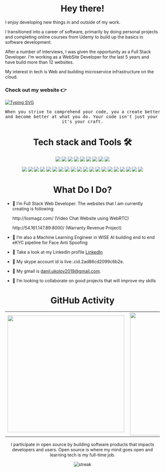 <!-- ![other](./motiv.gif)
![visitors](https://visitor-badge-reloaded.herokuapp.com/badge?page_id=reactifyStudio&color=00cf00) -->
<h1 align="center"> Hey there! </h1>
<p align="left"> 
I enjoy developing new things in and outside of my work.

I transitioned into a career of software, primarily by doing personal projects and completing online courses from Udemy to build up the basics in software development.

After a number of interviews, I was given the opportunity as a Full Stack Developer.
I'm working as a WebSite Developer for the last 5 years and have build more than 12 websites.
 
My interest in tech is Web and building microservice infrastructure on the cloud.
</p>  

### Check out my website :point_right: 
<!--[![Typing SVG](https://readme-typing-svg.herokuapp.com?color=%2336BCF7&lines=Whenever+1024+%7C+Python+dev)](https://git.io/typing-svg) -->
[![Typing SVG](https://readme-typing-svg.herokuapp.com?color=%2336BCF7&lines=Contact+%7C+Me)](mailto:danil.ukolov2019@gmail.com) 

<pre align="center">
When you strive to comprehend your code, you a create better workflow 
and become better at what you do. Your code isn't just your job anymore,
it's your craft.
</pre>
<h1 align="center"> Tech stack and Tools 🛠️</h1>
<p align="center">
 <img src="https://img.shields.io/badge/aws%20-%23E0234E.svg?&style=for-the-badge&logo=aws&logoColor=white" />
 <img src="https://img.shields.io/badge/ec2%20-%23007ACC.svg?&style=for-the-badge&logo=ec2&logoColor=white"/>
 <img src="https://img.shields.io/badge/s3%20-%2343853D.svg?&style=for-the-badge&logo=s3&logoColor=white"/>
 <img src="https://img.shields.io/badge/dynamodb%20-%2320232a.svg?&style=for-the-badge&logo=dynamodb&logoColor=%2361DAFB"/>
 <img src="https://img.shields.io/badge/lambda%20-%23593d88.svg?&style=for-the-badge&logo=lambda&logoColor=white"/>
 <img src="https://img.shields.io/badge/awssdk%20-%23404d59.svg?&style=for-the-badge&logo=awssdk&logoColor=white"/>
 <img src="https://img.shields.io/badge/cloudfront%20-%2314354C.svg?&style=for-the-badge&logo=cloudfront&logoColor=white"/>
 <img src="https://img.shields.io/badge/cloudwatch%20-%23092E20.svg?&style=for-the-badge&logo=cloudwatch&logoColor=white"/>
 <img src="https://img.shields.io/badge/cloudtrail%20-%23593d88.svg?&style=for-the-badge&logo=cloudtrail&logoColor=white"/>
</p>

<p align="center">
 <img src="https://img.shields.io/badge/javascript%20-%23323330.svg?&style=for-the-badge&logo=javascript&logoColor=%23F7DF1E"/>
 <img src="https://img.shields.io/badge/typescript%20-%23007ACC.svg?&style=for-the-badge&logo=typescript&logoColor=white"/>
 <img src="https://img.shields.io/badge/node.js%20-%2343853D.svg?&style=for-the-badge&logo=node.js&logoColor=white"/>
 <img src="https://img.shields.io/badge/react%20-%2320232a.svg?&style=for-the-badge&logo=react&logoColor=%2361DAFB"/>
 <img src="https://img.shields.io/badge/vue.js%20-%2320232a.svg?&style=for-the-badge&logo=vue.js&logoColor=%2361DAFB"/>
 <img src="https://img.shields.io/badge/angularjs%20-%23593d88.svg?&style=for-the-badge&logo=angularjs&logoColor=white"/>
 <img src="https://img.shields.io/badge/expressjs%20-%23404d59.svg?&style=for-the-badge&logo=expressjs&logoColor=white"/>
 <img src="https://img.shields.io/badge/python%20-%2314354C.svg?&style=for-the-badge&logo=python&logoColor=white"/>
 <img src="https://img.shields.io/badge/django%20-%23092E20.svg?&style=for-the-badge&logo=django&logoColor=white"/>
 <img src="https://img.shields.io/badge/php%20-%23E0234E.svg?&style=for-the-badge&logo=php&logoColor=white" />
 <img src="https://img.shields.io/badge/laravel%20-%23593d88.svg?&style=for-the-badge&logo=laravel&logoColor=white"/>
 <img src ="https://img.shields.io/badge/postgres-%23316192.svg?&style=for-the-badge&logo=postgresql&logoColor=white"/>
 <img src="https://img.shields.io/badge/Mysql%20-%23007ACC.svg?&style=for-the-badge&logo=Mysql&logoColor=white"/>
 <img src ="https://img.shields.io/badge/MongoDB-%234ea94b.svg?&style=for-the-badge&logo=mongodb&logoColor=white"/>
 <img src="https://img.shields.io/badge/DBArchitecture%20-%2338B2AC.svg?&style=for-the-badge&logo=architecture&logoColor=white"/>
 <img src="https://img.shields.io/badge/opencv%20-%2320232a.svg?&style=for-the-badge&logo=opencv&logoColor=%2361DAFB"/>
 <img src="https://img.shields.io/badge/Pandas%20-%23404d59.svg?&style=for-the-badge&logo=Pandas&logoColor=white"/>
 <img src="https://img.shields.io/badge/Tensorflow%20-%2314354C.svg?&style=for-the-badge&logo=Tensorflow&logoColor=white"/>
 <img src="https://img.shields.io/badge/Jupyter%20-%23092E20.svg?&style=for-the-badge&logo=Jupyter&logoColor=white"/>
 <img src="https://img.shields.io/badge/Docker%20-%23E0234E.svg?&style=for-the-badge&logo=Docker&logoColor=white" />
</p>

<h1 align="center"> What Do I Do? </h1>

 - 🤖 I’m Full Stack Web Developer. The websites that I am currently creating is following:
      <p>http://losmagz.com/        (Video Chat Website using WebRTC)</p>
      <p>http://54.161.147.89:8000/ (Warranty Revenue Project)</p>
 - 🤖 I’m also a Machine Learning Engineer in WISE AI building end to end eKYC pipeline for Face Anti Spoofing

 <!--- 📄 Take a look at my LinkedIn profile [LinkedIn](https://www.linkedin.com/in/premstrk/)-->
 - 📄 Take a look at my LinkedIn profile [LinkedIn](https://www.linkedin.com/in/danil-ukolov-a24863227/)
 
 - 📄 My skype account id is live:.cid.2ad86cd2099c6b2e.

 - 📄 My gmail is danil.ukolov2019@gmail.com.
 

 - 👋 I’m looking to collaborate on good projects that will improve my skills 
</p>
<h1 align="center"> GitHub Activity </h1>
  <table align="center">
  <tr>
      <td><img width="380px" align="left" src="https://github-readme-stats.vercel.app/api?username=Whenever-1024&show_icons=true&theme=synthwave"/></td>
      <td><img width="400px" align="left" src="https://github-readme-stats.vercel.app/api/top-langs/?username=Whenever-1024&hide=css,html&count_private=true&theme=synthwave&layout=compact"/></td>      
  </tr>   
</table>

<p align="center">
I participate in open source by building software products that impacts developers and users.
Open source is where my mind goes open and learning tech is my full-time job. 
  <!--<img align="right" height="270px" width="350" src="./comp.gif" />-->
 </p>
<p align="center">
  <img src="https://github-readme-streak-stats.herokuapp.com?user=FelixDaudi&theme=react&ring=2BDD18&fire=DD2727&currStreakLabel=DD4D5E&sideLabels=DD636E" alt="streak" />
</p>
